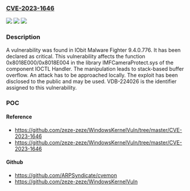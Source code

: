 ### [CVE-2023-1646](https://cve.mitre.org/cgi-bin/cvename.cgi?name=CVE-2023-1646)
![](https://img.shields.io/static/v1?label=Product&message=Malware%20Fighter&color=blue)
![](https://img.shields.io/static/v1?label=Version&message=%3D%209.4.0.776%20&color=brighgreen)
![](https://img.shields.io/static/v1?label=Vulnerability&message=CWE-121%20Stack-based%20Buffer%20Overflow&color=brighgreen)

### Description

A vulnerability was found in IObit Malware Fighter 9.4.0.776. It has been declared as critical. This vulnerability affects the function 0x8018E000/0x8018E004 in the library IMFCameraProtect.sys of the component IOCTL Handler. The manipulation leads to stack-based buffer overflow. An attack has to be approached locally. The exploit has been disclosed to the public and may be used. VDB-224026 is the identifier assigned to this vulnerability.

### POC

#### Reference
- https://github.com/zeze-zeze/WindowsKernelVuln/tree/master/CVE-2023-1646
- https://github.com/zeze-zeze/WindowsKernelVuln/tree/master/CVE-2023-1646

#### Github
- https://github.com/ARPSyndicate/cvemon
- https://github.com/zeze-zeze/WindowsKernelVuln

